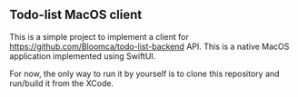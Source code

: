## Todo-list MacOS client

This is a simple project to implement a client for https://github.com/Bloomca/todo-list-backend API. This is a native MacOS application implemented using SwiftUI.

For now, the only way to run it by yourself is to clone this repository and run/build it from the XCode.